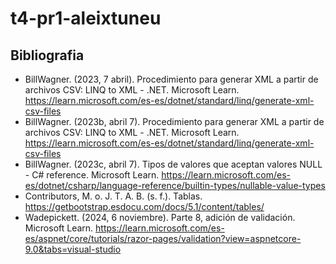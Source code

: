# t4-pr1-aleixtuneu
## Bibliografia
- BillWagner. (2023, 7 abril). Procedimiento para generar XML a partir de archivos CSV: LINQ to XML - .NET. Microsoft Learn. https://learn.microsoft.com/es-es/dotnet/standard/linq/generate-xml-csv-files
- BillWagner. (2023b, abril 7). Procedimiento para generar XML a partir de archivos CSV: LINQ to XML - .NET. Microsoft Learn. https://learn.microsoft.com/es-es/dotnet/standard/linq/generate-xml-csv-files
- BillWagner. (2023c, abril 7). Tipos de valores que aceptan valores NULL - C# reference. Microsoft Learn. https://learn.microsoft.com/es-es/dotnet/csharp/language-reference/builtin-types/nullable-value-types
- Contributors, M. o. J. T. A. B. (s. f.). Tablas. https://getbootstrap.esdocu.com/docs/5.1/content/tables/
- Wadepickett. (2024, 6 noviembre). Parte 8, adición de validación. Microsoft Learn. https://learn.microsoft.com/es-es/aspnet/core/tutorials/razor-pages/validation?view=aspnetcore-9.0&tabs=visual-studio
